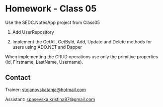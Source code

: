 # Homework - Class 05

Use the SEDC.NotesApp project from Class05

1. Add UserRepository 

2. Implement the GetAll, GetById, Add, Update and Delete methods for users using ADO.NET and Dapper

When implementing the CRUD operations use only the primitive properties (Id, Firstname, LastName, Username).

## Contact
Trainer: stojanovskatanja@hotmail.com

Assistant: spasevska.kristina87@gmail.com